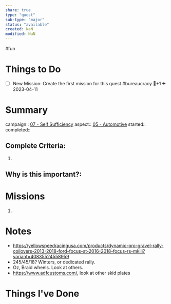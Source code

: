 ```yaml
---
share: true
type: "quest"
sub-type: "major"
status: "available"
created: NaN 
modified: NaN
---
```

 
 #fun 
# Things to Do

- [ ] New Mission: Create the first mission for this quest #bureaucracy 🥄+1 ➕ 2023-04-11
# Summary
campaign:: [07 - Self Sufficiency](07%20-%20Self%20Sufficiency.md)
aspect:: [05 - Automotive](./05%20-%20Automotive.md)
started:: 
completed::
## Complete Criteria:
1. 

## Why is this important?:

# Missions
1.

# Notes
- https://yellowspeedracingusa.com/products/dynamic-pro-gravel-rally-coilovers-2013-2018-ford-focus-st-2016-2018-focus-rs-mkiii?variant=40835524558959
- 245/45/18?  Winters, or dedicated rally.
- Oz, Braid wheels.  Look at others.
- https://www.adfcustoms.com/, look at other skid plates
# Things I've Done